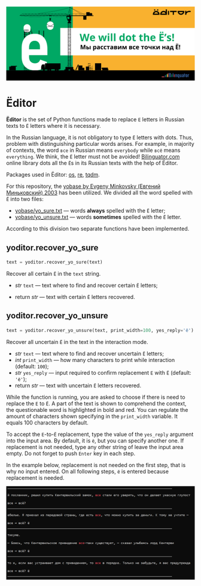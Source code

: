 ![Ёditor logo banner](img/banner.png)

# Ёditor

**Ёditor** is the set of Python functions made to replace `Е` letters in Russian texts to `Ё` letters where it is necessary.

In the Russian language, it is not obligatory to type `Ё` letters with dots. Thus, problem with distinguishing particular words arises. For example, in majority of contexts, the word `все` in Russian means `everybody` while `всё` means `everything`. We think, the `Ё` letter must not be avoided! [Bilinguator.com](https://bilinguator.com/) online library dots all the `Ё`s in its Russian texts with the help of Ёditor.

Packages used in Ёditor: [os](https://docs.python.org/3/library/os.html), [re](https://docs.python.org/3/library/re.html), [tqdm](https://github.com/tqdm/tqdm#readme).

For this repository, the [yobase by Evgeny Minkovsky (Евгений Миньковский) 2003](http://python.anabar.ru/yo.htm) has been utilized. We divided all the word spelled with `Ё` into two files:
* [yobase/yo_sure.txt](yobase/yo_sure.txt) — words **always** spelled with the `Ё` letter;
* [yobase/yo_unsure.txt](yobase/yo_unsure.txt) — words **sometimes** spelled with the `Ё` letter.

According to this division two separate functions have been implemented.

## yoditor.recover_yo_sure
```python
text = yoditor.recover_yo_sure(text)
```


Recover all certain `Ё` in the `text` string.

* *str* `text` — text where to find and recover certain `Ё` letters;

* return *str* — text with certain `Ё` letters recovered.

## yoditor.recover_yo_unsure

```python
text = yoditor.recover_yo_unsure(text, print_width=100, yes_reply='ё')
```

Recover all uncertain `Ё` in the text in the interaction mode.
    
* *str* `text` — text where to find and recover uncertain `Ё` letters;
* *int* `print_width` — how many characters to print while interaction (default: `100`);
* *str* `yes_reply` — input required to confirm replacement `Е` with `Ё` (default: `'ё'`);
* return *str* — text with uncertain `Ё` letters recovered.

While the function is running, you are asked to choose if there is need to replace the `Е` to `Ё`. A part of the text is shown to comprehend the context, the questionable word is highlighted in bold and red. You can regulate the amount of characters shown specifying in the `print_width` variable. It equals 100 characters by default.

To accept the `Е`-to-`Ё` replacement, type the value of the `yes_reply` argument into the input area. By default, it is `ё`, but you can specify another one. If replacement is not needed, type any other string of leave the input area empty. Do not forget to push `Enter` key in each step.

In the example below, replacement is not needed on the first step, that is why no input entered. On all following steps, `ё` is entered because replacement is needed.

![Example of the `Ё` replacement in the interaction mode](img/replace_yo_unsure_example.png)
